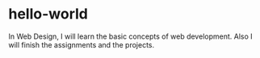 # hello-world

In Web Design, I will learn the basic concepts of web development. Also I will finish the assignments and the projects.

